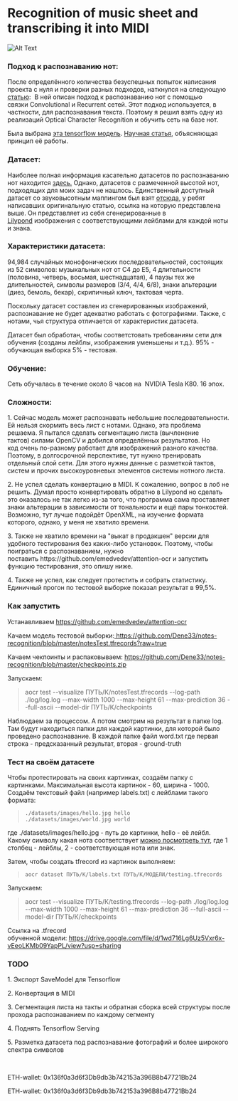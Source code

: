 <h1>Recognition of music sheet and transcribing it into MIDI</h1>

![Alt Text](https://i.imgur.com/4my6Ar7.gif)

<h3><strong>Подход к распознаванию нот:</strong></h3>

<p>После определённого количества безуспешных&nbsp;попыток написания проекта&nbsp;с нуля и проверки разных подходов, наткнулся на следующую <a href="https://ismir2017.smcnus.org/wp-content/uploads/2017/10/34_Paper.pdf">статью</a>:&nbsp; В ней описан подход к распознаванию нот с помощью связки&nbsp;Convolutional и&nbsp;Recurrent сетей. Этот подход используется, в частности, для распознавания текста. Поэтому я решил взять одну из реализаций Optical Character Recognition и обучить сеть на базе нот.&nbsp;</p>

<p>Была выбрана <a href="https://github.com/emedvedev/attention-ocr">эта tensorflow модель</a>. <a href="https://arxiv.org/pdf/1609.04938v1.pdf">Научная статья</a>, объясняющая принцип её работы.&nbsp;</p>

<h3><strong>Датасет:</strong></h3>

<p>Наиболее полная информация&nbsp;касательно датасетов по распознаванию нот находится <a href="https://github.com/apacha/OMR-Datasets">здесь.</a>&nbsp;Однако, датасетов с размеченной высотой нот, подходящих для моих задач не нашлось. Единственный доступный датасет со звуковысотным маппингом был взят <a href="https://www.dropbox.com/sh/ska6xvll07aeq0x/AADE6vm1etMCt-QuGCH78yP8a?dl=0">отсюда</a>, у ребят написавших оригинальную статью, ссылка на которую представлена выше.&nbsp;Он представляет из себя сгенерированные в <a href="http://lilypond.org/">Lilypond</a>&nbsp;изображения с соответствующими лейблами для каждой ноты и знака.</p>

<h3><strong>Характеристики&nbsp;датасета:&nbsp;</strong></h3>

<p>94,984 случайных монофонических последовательностей, состоящих из 52 символов:&nbsp;музыкальных нот от С4 до Е5, 4 длительности (половина, четверь, восьмая, шестнадцатая), 4 паузы тех же длительностей, символы размеров&nbsp;(3/4, 4/4,&nbsp;6/8), знаки альтерации (диез, бемоль, бекар), скрипичный ключ, тактовая черта.</p>

<p>Поскольку датасет составлен из сгенерированных изображений, распознавание не будет адекватно&nbsp;работать с фотографиями. Также, с нотами, чья структура отличается от характеристик датасета.</p>

<p>Датасет был обработан, чтобы соответстовать требованиям сети для обучения (созданы лейблы, изображения уменьшены и т.д.). 95% - обучающая выборка 5% - тестовая.&nbsp;</p>

<h3><strong>Обучение:</strong></h3>

<p>Сеть обучалась в течение около 8 часов на&nbsp;&nbsp;NVIDIA Tesla K80. 16 эпох.&nbsp;</p>

<h3><strong>Сложности:</strong></h3>

<p>1. Сейчас модель может распознавать небольшие последовательности. Ей нельзя скормить весь лист с нотами. Однако, эта проблема решаема.&nbsp;Я пытался сделать сегментацию листа (вычленение тактов)&nbsp;силами OpenCV и добился определённых результатов. Но код&nbsp;очень по-разному работает для изображений разного качества. Поэтому, в долгосрочной перспективе,&nbsp;тут нужно тренировать отдельный слой сети.&nbsp;Для этого нужны данные с разметкой тактов, систем и прочих высокоуровневых&nbsp;элементов системы нотного листа.</p>

<p>2. Не успел сделать конвертацию в MIDI. К сожалению, вопрос в лоб не решить. Думал просто конвертировать обратно в Lilypond но сделать это оказалось не так легко из-за того, что программа сама проставляет знаки альтерации в зависимости от тональности и ещё пары тонкостей. Возможно, тут лучше подойдёт OpenXML, на изучение формата которого, однако, у меня не хватило времени.</p>

<p>3. Также не хватило времени&nbsp;на &quot;выкат в продакшен&quot; версии для удобного тестирования без каких-либо установок. Поэтому, чтобы поиграться с распознаванием, нужно поставить&nbsp;https://github.com/emedvedev/attention-ocr и запустить функцию тестирования, это опишу ниже.</p>

<p>4. Также не успел, как следует протестить и собрать статистику. Единичный&nbsp;прогон по тестовой выборке показал результат в 99,5%.&nbsp;</p>

<h3><strong>Как запустить</strong></h3>

<p>Устанавливаем&nbsp;<a href="https://github.com/emedvedev/attention-ocr">https://github.com/emedvedev/attention-ocr</a></p>

<p>Качаем модель тестовой выборки:<a href="https://github.com/Dene33/notes-recognition/blob/master/notesTest.tfrecords?raw=true">&nbsp;https://github.com/Dene33/notes-recognition/blob/master/notesTest.tfrecords?raw=true</a></p>

<p>Качаем чекпоинты и распаковываем:&nbsp;<a href="https://github.com/Dene33/notes-recognition/blob/master/checkpoints.zip">https://github.com/Dene33/notes-recognition/blob/master/checkpoints.zip</a></p>

<p>Запускаем:&nbsp;</p>

<blockquote>
<p>aocr test --visualize ПУТЬ/К/notesTest.tfrecords --log-path ./log/log.log --max-width 1000 --max-height 61 --max-prediction 36 --full-ascii&nbsp;--model-dir ПУТЬ/К/checkpoints</p>
</blockquote>

<p>Наблюдаем за процессом. А потом смотрим на результат в папке log. Там будут находиться папки для каждой картинки, для которой было проведено распознавание. В каждой папке файл word.txt где первая строка - предсказанный результат, вторая - ground-truth</p>

<h3><strong>Тест на своём датасете</strong></h3>

<p>Чтобы протестировать на своих картинках, создаём папку с картинками. Максимальная высота картинок - 60, ширина - 1000. Создаём текстовый файл (например labels.txt)&nbsp;с лейблами такого формата:</p>

<blockquote>
<pre>
<code>./datasets/images/hello.jpg hello
./datasets/images/world.jpg world</code></pre>
</blockquote>

<p>где&nbsp;./datasets/images/hello.jpg - путь до картинки,&nbsp;hello - её лейбл. Какому символу какая нота соответствует&nbsp;<a href="https://github.com/Dene33/notes-recognition/blob/master/dictionary.txt">можно посмотреть тут</a>, где 1 столбец - лейблы, 2 - соответствующая нота или знак.</p>

<p>Затем,&nbsp;чтобы создать tfrecord из картинок выполняем:</p>

<blockquote>
<pre>
<code>aocr dataset ПУТЬ/К/labels.txt ПУТЬ/К/МОДЕЛИ/testing.tfrecords</code>
</pre>
</blockquote>

<p>Запускаем:&nbsp;</p>

<blockquote>
<p>aocr test --visualize ПУТЬ/К/testing.tfrecords --log-path ./log/log.log --max-width 1000 --max-height 61 --max-prediction 36 --full-ascii&nbsp;--model-dir ПУТЬ/К/checkpoints</p>
</blockquote>

<p>Ссылка на .tfrecord обученной&nbsp;модели:&nbsp;<a href="https://drive.google.com/file/d/1wd716Lg6Uz5Vxr6x-vEeoLKMb09YapPL/view?usp=sharing">https://drive.google.com/file/d/1wd716Lg6Uz5Vxr6x-vEeoLKMb09YapPL/view?usp=sharing</a></p>

<h3><strong>TODO</strong></h3>

<p>1. Экспорт SaveModel для Tensorflow</p>

<p>2. Конвертация в MIDI</p>

<p>3. Сегментация листа на такты и обратная сборка всей структуры после прохода распознаванием по каждому сегменту</p>

<p>4. Поднять Tensorflow Serving</p>

<p>5. Разметка датасета под распознавание фотографий и более широкого спектра символов</p>

<p>&nbsp;</p>

<p>ETH-wallet:&nbsp;0x136f0a3d6f3Db9db3b742153a396B8b47721Bb24</p>


<p>ETH-wallet:&nbsp;0x136f0a3d6f3Db9db3b742153a396B8b47721Bb24</p>
